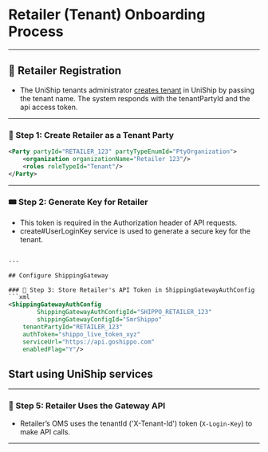 # Retailer (Tenant) Onboarding Process

---

## 📝 Retailer Registration
- The UniShip tenants administrator [creates tenant](createTenant.md) in UniShip by passing the tenant name. The system responds with the tenantPartyId and the api access token. 

---

### 🧱 Step 1: Create Retailer as a Tenant Party
```xml
<Party partyId="RETAILER_123" partyTypeEnumId="PtyOrganization">
    <organization organizationName="Retailer 123"/>
    <roles roleTypeId="Tenant"/>
</Party>
```
---

### 🎟️ Step 2: Generate Key for Retailer
- This token is required in the Authorization header of API requests.
- create#UserLoginKey service is used to generate a secure key for the tenant.

```xml

---

## Configure ShippingGateway

### 🔐 Step 3: Store Retailer's API Token in ShippingGatewayAuthConfig
```xml
<ShippingGatewayAuthConfig
        ShippingGatewayAuthConfigId="SHIPPO_RETAILER_123"
        shippingGatewayConfigId="SmrShippo"
    tenantPartyId="RETAILER_123"
    authToken="shippo_live_token_xyz"
    serviceUrl="https://api.goshippo.com"
    enabledFlag="Y"/>
```

## Start using UniShip services

---

### 📡 Step 5: Retailer Uses the Gateway API
- Retailer’s OMS uses the tenantId ('X-Tenant-Id') token (`X-Login-Key`) to make API calls.  

---
